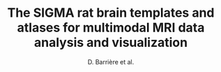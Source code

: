 ---
cat: ciel
subcat: ciclops
bestof: false
author: D. Barrière et al.
title: The SIGMA rat brain templates and atlases for multimodal MRI data analysis and visualization
journal: Nature Communications
year: 2019
type: article
url: http -//www.nature.com/articles/s41467-019-13575-7
doi: 10.1038/s41467-019-13575-7
---